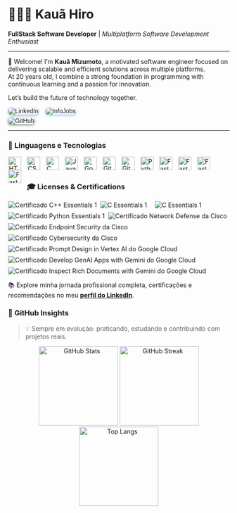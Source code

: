 # 👩🏻‍💻 **Kauã Hiro**

**FullStack Software Developer** | *Multiplatform Software Development Enthusiast*

---

👋 Welcome! I’m **Kauã Mizumoto**, a motivated software engineer focused on delivering scalable and efficient solutions across multiple platforms.  
At 20 years old, I combine a strong foundation in programming with continuous learning and a passion for innovation.

Let’s build the future of technology together.

<div align="left" style="font-family: Arial, sans-serif;">
    <a href="https://www.linkedin.com/in/kauamizumoto/" style="text-decoration: none;">
        <img 
            alt="LinkedIn" 
            title="Visite meu LinkedIn" 
            src="https://custom-icon-badges.demolab.com/badge/LinkedIn-kauamizumoto-2563EB?style=for-the-badge&logo=linkedin&logoColor=white&labelColor=1A4D8F"
            style="border-radius: 6px; box-shadow: 0 2px 5px rgba(37, 99, 235, 0.5);"
        />
    </a>
    <a href="https://www.infojobs.com.br/curriculum/kaua-mizumoto" style="margin-left: 12px; text-decoration: none;">
        <img 
            alt="InfoJobs" 
            title="Meu InfoJobs" 
            src="https://custom-icon-badges.demolab.com/badge/InfoJobs-kauamizumoto-0099FF?style=for-the-badge&logo=infojobs&logoColor=white&labelColor=0077CC"
            style="border-radius: 6px; box-shadow: 0 2px 5px rgba(0, 153, 255, 0.5);"
        />
    </a>
    <br/>
    <a href="https://github.com/kaua-hiro" style="text-decoration: none;">
        <img 
            alt="GitHub" 
            title="Meu GitHub" 
            src="https://custom-icon-badges.demolab.com/badge/GitHub-kaua--hiro-24292E?style=for-the-badge&logo=github&logoColor=white&labelColor=181717"
            style="border-radius: 6px; box-shadow: 0 2px 5px rgba(36, 41, 46, 0.6); margin-top: 6px;"
        />
    </a>
</div>

---

### 🤖 Linguagens e Tecnologias

<img 
    align="left" 
    alt="HTML"
    title="HTML" 
    width="30px" 
    style="padding-right: 10px;" 
    src="https://cdn.jsdelivr.net/gh/devicons/devicon@latest/icons/html5/html5-original.svg" 
/>
<img 
    align="left" 
    alt="CSS" 
    title="CSS"
    width="30px" 
    style="padding-right: 10px;" 
    src="https://cdn.jsdelivr.net/gh/devicons/devicon@latest/icons/css3/css3-original.svg" 
/>
<img 
    align="left" 
    alt="C" 
    title="C"
    width="30px" 
    style="padding-right: 10px;" 
    src="https://cdn.jsdelivr.net/gh/devicons/devicon@latest/icons/c/c-original.svg" 
/>

<img 
    align="left" 
    alt="JavaScript" 
    title="JavaScript"
    width="30px" 
    style="padding-right: 10px;" 
    src="https://cdn.jsdelivr.net/gh/devicons/devicon@latest/icons/javascript/javascript-original.svg" 
/> 
<img 
    align="left" 
    alt="GoogleCloud" 
    title="GoogleCloud"
    width="30px" 
    style="padding-right: 10px;" 
    src= "https://cdn.jsdelivr.net/gh/devicons/devicon@latest/icons/googlecloud/googlecloud-original.svg" />
          
<img 
    align="left" 
    alt="Git" 
    title="Git"
    width="30px" 
    style="padding-right: 10px;" 
    src="https://cdn.jsdelivr.net/gh/devicons/devicon@latest/icons/git/git-original.svg" 
/>

<img 
    align="left" 
    alt="GitHub" 
    title="GitHub"
    width="30px" 
    style="padding-right: 10px;" 
    src="https://cdn.jsdelivr.net/gh/devicons/devicon@latest/icons/github/github-original.svg" />

<img 
    align="left" 
    alt="Python" 
    title="Python"
    width="30px" 
    style="padding-right: 10px;" 
    src="https://cdn.jsdelivr.net/gh/devicons/devicon@latest/icons/python/python-original.svg" 
/>

<img 
    align="left" 
    alt="FastAPI" 
    title="FastAPI"
    width="30px" 
    style="padding-right: 10px;" 
    src="https://cdn.jsdelivr.net/gh/devicons/devicon@latest/icons/fastapi/fastapi-original.svg"
/>

<img 
    align="left" 
    alt="FastAPI" 
    title="FastAPI"
    width="30px" 
    style="padding-right: 10px;" 
    src="https://cdn.jsdelivr.net/gh/devicons/devicon@latest/icons/mysql/mysql-original.svg"
/>

<img 
    align="left" 
    alt="FastAPI" 
    title="FastAPI"
    width="30px" 
    style="padding-right: 10px;" 
    src="https://cdn.jsdelivr.net/gh/devicons/devicon@latest/icons/react/react-original.svg"     
/>

<img 
    align="left" 
    alt="FastAPI" 
    title="FastAPI"
    width="30px" 
    style="padding-right: 10px;" 
    src="https://cdn.jsdelivr.net/gh/devicons/devicon@latest/icons/vscode/vscode-original.svg" 
/>
          


<br/>
<br/>


### 🎓 Licenses & Certifications

<p>
<div style="display: flex; flex-wrap: wrap; justify-content: flex-start; gap: 8px;">
  <img src="https://img.shields.io/badge/C++-Essentials_1-00599C?logo=cplusplus&logoColor=white" alt="Certificado C++ Essentials 1" />
  <img src="https://img.shields.io/badge/C-Essentials_1-orange?logo=c&logoColor=white" alt="C Essentials 1" style="margin-right: 10px;" />
  <img src="https://img.shields.io/badge/C-Essentials_2-red?logo=c&logoColor=white" alt="C Essentials 1" style="margin-right: 10px;" />
  <img src="https://img.shields.io/badge/Python-Cisco-3776AB?logo=python&logoColor=white" alt="Certificado Python Essentials 1" />
  <img src="https://img.shields.io/badge/Network_Defense-Cisco-1BA0D7?logo=cisco&logoColor=white" alt="Certificado Network Defense da Cisco" />
  <img src="https://img.shields.io/badge/Endpoint_Security-Cisco-1BA0D7?logo=cisco&logoColor=white" alt="Certificado Endpoint Security da Cisco" />
  <img src="https://img.shields.io/badge/Cybersecurity-Cisco-1BA0D7?logo=cisco&logoColor=white" alt="Certificado Cybersecurity da Cisco" />
  <img src="https://img.shields.io/badge/Prompt_Design_in_Vertex_AI-Google_Cloud-4285F4?logo=googlecloud&logoColor=white" alt="Certificado Prompt Design in Vertex AI do Google Cloud" />
  <img src="https://img.shields.io/badge/Develop_GenAI_Apps-Google_Cloud-4285F4?logo=googlecloud&logoColor=white" alt="Certificado Develop GenAI Apps with Gemini do Google Cloud" />
  <img src="https://img.shields.io/badge/Inspect_Documents_with_Gemini-Google_Cloud-4285F4?logo=googlecloud&logoColor=white" alt="Certificado Inspect Rich Documents with Gemini do Google Cloud" />
</div>
</p>

<p>
📚 Explore minha jornada profissional completa, certificações e recomendações no meu <a href="https://www.linkedin.com/in/kauamizumoto/"><strong>perfil do LinkedIn</strong></a>.
</p>


### 🚀 GitHub Insights

> 💡 Sempre em evolução: praticando, estudando e contribuindo com projetos reais.

<p align="center">
  <img 
    alt="GitHub Stats" 
    height="180em" 
    src="https://github-readme-stats.vercel.app/api?username=kaua-hiro&show_icons=true&theme=radical&include_all_commits=true&count_private=true&locale=pt-br"
  />
  <img 
    alt="GitHub Streak" 
    height="180em" 
    src="https://streak-stats.demolab.com/?user=kaua-hiro&theme=radical&locale=pt-br&date_format=j%20M%5B%20Y%5D"
  />
  <img 
    alt="Top Langs" 
    height="180em" 
    src="https://github-readme-stats.vercel.app/api/top-langs/?username=kaua-hiro&layout=compact&langs_count=8&theme=radical&custom_title=Linguagens+Mais+Usadas"
  />
</p>
